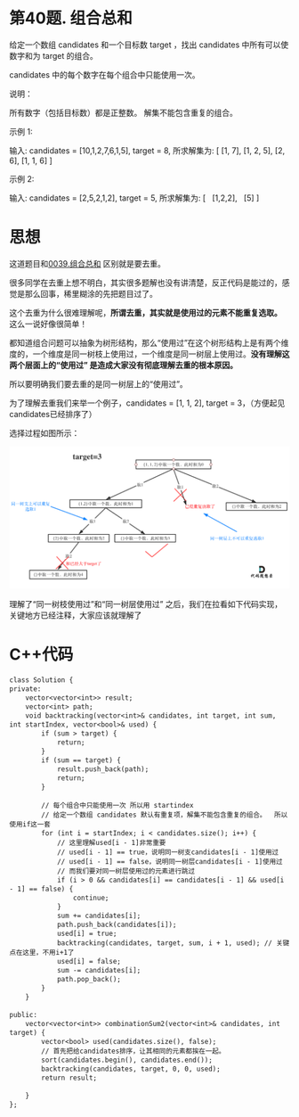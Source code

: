 # 第40题. 组合总和
给定一个数组 candidates 和一个目标数 target ，找出 candidates 中所有可以使数字和为 target 的组合。

candidates 中的每个数字在每个组合中只能使用一次。

说明：

所有数字（包括目标数）都是正整数。
解集不能包含重复的组合。 

示例 1:

输入: candidates = [10,1,2,7,6,1,5], target = 8,
所求解集为:
[
  [1, 7],
  [1, 2, 5],
  [2, 6],
  [1, 1, 6]
]

示例 2:

输入: candidates = [2,5,2,1,2], target = 5,
所求解集为:
[
  [1,2,2],
  [5]
]

# 思想 

这道题目和[0039.组合总和](https://github.com/youngyangyang04/leetcode/blob/master/problems/0039.组合总和.md) 区别就是要去重。

很多同学在去重上想不明白，其实很多题解也没有讲清楚，反正代码是能过的，感觉是那么回事，稀里糊涂的先把题目过了。

这个去重为什么很难理解呢，**所谓去重，其实就是使用过的元素不能重复选取。** 这么一说好像很简单！


都知道组合问题可以抽象为树形结构，那么“使用过”在这个树形结构上是有两个维度的，一个维度是同一树枝上使用过，一个维度是同一树层上使用过。**没有理解这两个层面上的“使用过” 是造成大家没有彻底理解去重的根本原因。**

所以要明确我们要去重的是同一树层上的“使用过”。

为了理解去重我们来举一个例子，candidates = [1, 1, 2], target = 3，（方便起见candidates已经排序了）

选择过程如图所示：

<img src='../pics/40.组合总和II.png' width=600> </img></div>


理解了“同一树枝使用过”和“同一树层使用过” 之后，我们在拉看如下代码实现，关键地方已经注释，大家应该就理解了

# C++代码 

```
class Solution {
private:
    vector<vector<int>> result;
    vector<int> path;
    void backtracking(vector<int>& candidates, int target, int sum, int startIndex, vector<bool>& used) {
        if (sum > target) {
            return;
        }
        if (sum == target) {
            result.push_back(path);
            return;
        }

        // 每个组合中只能使用一次 所以用 startindex
        // 给定一个数组 candidates 默认有重复项，解集不能包含重复的组合。  所以使用if这一套
        for (int i = startIndex; i < candidates.size(); i++) {
            // 这里理解used[i - 1]非常重要 
            // used[i - 1] == true，说明同一树支candidates[i - 1]使用过 
            // used[i - 1] == false，说明同一树层candidates[i - 1]使用过
            // 而我们要对同一树层使用过的元素进行跳过
            if (i > 0 && candidates[i] == candidates[i - 1] && used[i - 1] == false) { 
                continue;
            }
            sum += candidates[i];
            path.push_back(candidates[i]);
            used[i] = true;
            backtracking(candidates, target, sum, i + 1, used); // 关键点在这里，不用i+1了
            used[i] = false;
            sum -= candidates[i];
            path.pop_back();
        }
    }

public:
    vector<vector<int>> combinationSum2(vector<int>& candidates, int target) {
        vector<bool> used(candidates.size(), false);
        // 首先把给candidates排序，让其相同的元素都挨在一起。 
        sort(candidates.begin(), candidates.end());
        backtracking(candidates, target, 0, 0, used);
        return result;

    }
};
```
